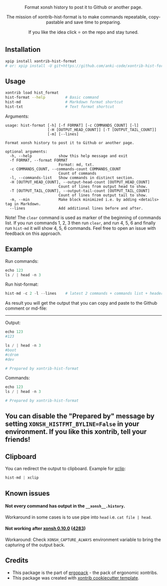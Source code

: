 <p align="center">
Format xonsh history to post it to Github or another page.
</p>

<p align="center">
The mission of xontrib-hist-format is to make commands repeatable, copy-pastable and save time to preparing.
</p>

<p align="center">
If you like the idea click ⭐ on the repo and stay tuned.
</p>


## Installation

```bash
xpip install xontrib-hist-format
# or: xpip install -U git+https://github.com/anki-code/xontrib-hist-format
```

## Usage

```bash
xontrib load hist_format
hist-format --help         # Basic command
hist-md                    # Markdown format shortcut
hist-txt                   # Text format shortcut
```

Arguments:
```
usage: hist-format [-h] [-f FORMAT] [-c COMMANDS_COUNT] [-l]
                   [-H [OUTPUT_HEAD_COUNT]] [-T [OUTPUT_TAIL_COUNT]]
                   [-m] [--lines]

Format xonsh history to post it to Github or another page.

optional arguments:
  -h, --help            show this help message and exit
  -f FORMAT, --format FORMAT
                        Format: md, txt.
  -c COMMANDS_COUNT, --commands-count COMMANDS_COUNT
                        Count of commands
  -l, --commands-list   Show commands in distinct section.
  -H [OUTPUT_HEAD_COUNT], --output-head-count [OUTPUT_HEAD_COUNT]
                        Count of lines from output head to show.
  -T [OUTPUT_TAIL_COUNT], --output-tail-count [OUTPUT_TAIL_COUNT]
                        Count of lines from output tail to show.
  -m, --min             Make block minimized i.e. by adding <details> tag in Markdown.
  --lines               Add additional lines before and after.

```

Note! The `clear` command is used as marker of the beginning of commands list. If you run commands 1, 2, 3
then run `clear`, and run 4, 5, 6 and finally run `hist-md` it will show 4, 5, 6 commands.
Feel free to open an issue with feedback on this approach.

## Example
Run commands:
```python
echo 123
ls / | head -n 3
```
Run hist-format:
```python
hist-md -c 2 -l --lines    # latest 2 commands + commands list + header and footer as line
```
As result you will get the output that you can copy and paste to the Github comment or md-file:

------------------------------------------------------------------------------------------------------------------

Output:

```python
echo 123
#123

ls / | head -n 3
#boot
#cdrom
#dev

# Prepared by xontrib-hist-format
```

Commands:

```python
echo 123
ls / | head -n 3

# Prepared by xontrib-hist-format
```

You can disable the "Prepared by" message by setting `XONSH_HISTFMT_BYLINE=False` in your environment. If you like this xontrib, tell your friends!
------------------------------------------------------------------------------------------------------------------

## Clipboard

You can redirect the output to clipboard. Example for [xclip](https://github.com/astrand/xclip):
```python
hist-md | xclip
```

## Known issues

#### Not every command has output in the `__xonsh__.history`.

Workaround in some cases is to use pipe into `head` i.e. `cat file | head`.

#### Not working after [xonsh 0.10.0](https://github.com/xonsh/xonsh/releases/tag/0.10.0) ([4283](https://github.com/xonsh/xonsh/pull/4283))

Workaround: Check `XONSH_CAPTURE_ALWAYS` environment variable to bring the capturing of the output back.

## Credits

* This package is the part of [ergopack](https://github.com/anki-code/xontrib-ergopack) - the pack of ergonomic xontribs.
* This package was created with [xontrib cookiecutter template](https://github.com/xonsh/xontrib-cookiecutter).
